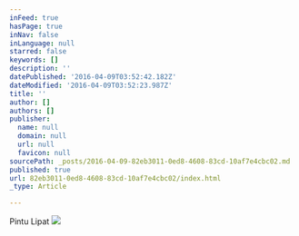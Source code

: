 ```yaml
---
inFeed: true
hasPage: true
inNav: false
inLanguage: null
starred: false
keywords: []
description: ''
datePublished: '2016-04-09T03:52:42.182Z'
dateModified: '2016-04-09T03:52:23.987Z'
title: ''
author: []
authors: []
publisher:
  name: null
  domain: null
  url: null
  favicon: null
sourcePath: _posts/2016-04-09-82eb3011-0ed8-4608-83cd-10af7e4cbc02.md
published: true
url: 82eb3011-0ed8-4608-83cd-10af7e4cbc02/index.html
_type: Article

---
```

Pintu Lipat
![](https://the-grid-user-content.s3-us-west-2.amazonaws.com/39854226-bc9d-49f5-8225-9d2247891fb0.jpg)